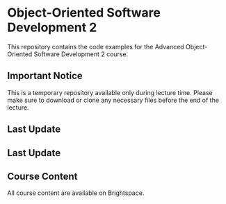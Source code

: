 # Object-Oriented Software Development 2

This repository contains the code examples for the Advanced Object-Oriented Software Development 2 course.

## Important Notice

This is a temporary repository available only during lecture time. Please make sure to download or clone any necessary files before the end of the lecture.

## Last Update

## Last Update

<!--- Last updated: {{< date >}} --->


## Course Content

All course content are available on Brightspace.

